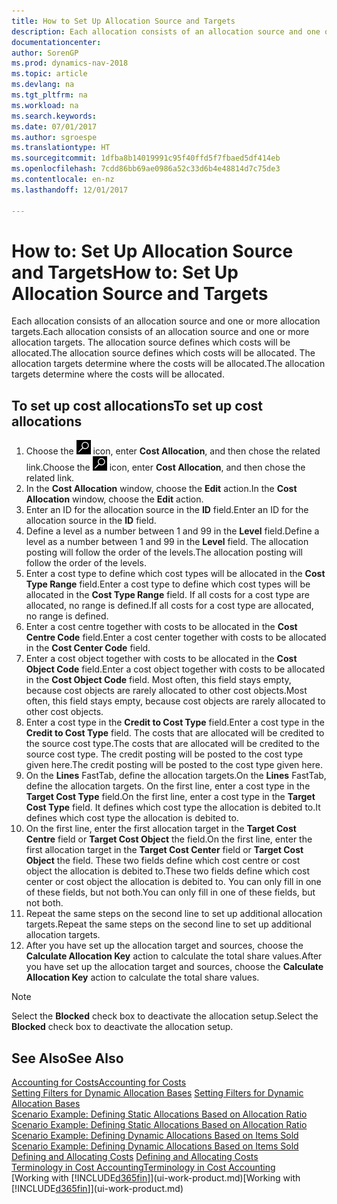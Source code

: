 ```yaml
---
title: How to Set Up Allocation Source and Targets
description: Each allocation consists of an allocation source and one or more allocation targets. The allocation source defines which costs will be allocated. The allocation targets determine where the costs will be allocated.
documentationcenter: 
author: SorenGP
ms.prod: dynamics-nav-2018
ms.topic: article
ms.devlang: na
ms.tgt_pltfrm: na
ms.workload: na
ms.search.keywords: 
ms.date: 07/01/2017
ms.author: sgroespe
ms.translationtype: HT
ms.sourcegitcommit: 1dfba8b14019991c95f40ffd5f7fbaed5df414eb
ms.openlocfilehash: 7cdd86bb69ae0986a52c33d6b4e48814d7c75de3
ms.contentlocale: en-nz
ms.lasthandoff: 12/01/2017

---
```

# <a name="how-to-set-up-allocation-source-and-targets"></a><span data-ttu-id="353e2-105">How to: Set Up Allocation Source and Targets</span><span class="sxs-lookup"><span data-stu-id="353e2-105">How to: Set Up Allocation Source and Targets</span></span>
<span data-ttu-id="353e2-106">Each allocation consists of an allocation source and one or more allocation targets.</span><span class="sxs-lookup"><span data-stu-id="353e2-106">Each allocation consists of an allocation source and one or more allocation targets.</span></span> <span data-ttu-id="353e2-107">The allocation source defines which costs will be allocated.</span><span class="sxs-lookup"><span data-stu-id="353e2-107">The allocation source defines which costs will be allocated.</span></span> <span data-ttu-id="353e2-108">The allocation targets determine where the costs will be allocated.</span><span class="sxs-lookup"><span data-stu-id="353e2-108">The allocation targets determine where the costs will be allocated.</span></span>  

## <a name="to-set-up-cost-allocations"></a><span data-ttu-id="353e2-109">To set up cost allocations</span><span class="sxs-lookup"><span data-stu-id="353e2-109">To set up cost allocations</span></span>  
1.  <span data-ttu-id="353e2-110">Choose the ![Search for Page or Report](media/ui-search/search_small.png "Search for Page or Report icon") icon, enter **Cost Allocation**, and then chose the related link.</span><span class="sxs-lookup"><span data-stu-id="353e2-110">Choose the ![Search for Page or Report](media/ui-search/search_small.png "Search for Page or Report icon") icon, enter **Cost Allocation**, and then chose the related link.</span></span>  
2.  <span data-ttu-id="353e2-111">In the **Cost Allocation** window, choose the **Edit** action.</span><span class="sxs-lookup"><span data-stu-id="353e2-111">In the **Cost Allocation** window, choose the **Edit** action.</span></span>  
3.  <span data-ttu-id="353e2-112">Enter an ID for the allocation source in the **ID** field.</span><span class="sxs-lookup"><span data-stu-id="353e2-112">Enter an ID for the allocation source in the **ID** field.</span></span>  
4.  <span data-ttu-id="353e2-113">Define a level as a number between 1 and 99 in the **Level** field.</span><span class="sxs-lookup"><span data-stu-id="353e2-113">Define a level as a number between 1 and 99 in the **Level** field.</span></span> <span data-ttu-id="353e2-114">The allocation posting will follow the order of the levels.</span><span class="sxs-lookup"><span data-stu-id="353e2-114">The allocation posting will follow the order of the levels.</span></span>  
5.  <span data-ttu-id="353e2-115">Enter a cost type to define which cost types will be allocated in the **Cost Type Range** field.</span><span class="sxs-lookup"><span data-stu-id="353e2-115">Enter a cost type to define which cost types will be allocated in the **Cost Type Range** field.</span></span> <span data-ttu-id="353e2-116">If all costs for a cost type are allocated, no range is defined.</span><span class="sxs-lookup"><span data-stu-id="353e2-116">If all costs for a cost type are allocated, no range is defined.</span></span>  
6.  <span data-ttu-id="353e2-117">Enter a cost centre together with costs to be allocated in the **Cost Centre Code** field.</span><span class="sxs-lookup"><span data-stu-id="353e2-117">Enter a cost center together with costs to be allocated in the **Cost Center Code** field.</span></span>  
7.  <span data-ttu-id="353e2-118">Enter a cost object together with costs to be allocated in the **Cost Object Code** field.</span><span class="sxs-lookup"><span data-stu-id="353e2-118">Enter a cost object together with costs to be allocated in the **Cost Object Code** field.</span></span> <span data-ttu-id="353e2-119">Most often, this field stays empty, because cost objects are rarely allocated to other cost objects.</span><span class="sxs-lookup"><span data-stu-id="353e2-119">Most often, this field stays empty, because cost objects are rarely allocated to other cost objects.</span></span>  
8.  <span data-ttu-id="353e2-120">Enter a cost type in the **Credit to Cost Type** field.</span><span class="sxs-lookup"><span data-stu-id="353e2-120">Enter a cost type in the **Credit to Cost Type** field.</span></span> <span data-ttu-id="353e2-121">The costs that are allocated will be credited to the source cost type.</span><span class="sxs-lookup"><span data-stu-id="353e2-121">The costs that are allocated will be credited to the source cost type.</span></span> <span data-ttu-id="353e2-122">The credit posting will be posted to the cost type given here.</span><span class="sxs-lookup"><span data-stu-id="353e2-122">The credit posting will be posted to the cost type given here.</span></span>  
9. <span data-ttu-id="353e2-123">On the **Lines** FastTab, define the allocation targets.</span><span class="sxs-lookup"><span data-stu-id="353e2-123">On the **Lines** FastTab, define the allocation targets.</span></span> <span data-ttu-id="353e2-124">On the first line, enter a cost type in the **Target Cost Type** field.</span><span class="sxs-lookup"><span data-stu-id="353e2-124">On the first line, enter a cost type in the **Target Cost Type** field.</span></span> <span data-ttu-id="353e2-125">It defines which cost type the allocation is debited to.</span><span class="sxs-lookup"><span data-stu-id="353e2-125">It defines which cost type the allocation is debited to.</span></span>  
10. <span data-ttu-id="353e2-126">On the first line, enter the first allocation target in the **Target Cost Centre** field or **Target Cost Object** the field.</span><span class="sxs-lookup"><span data-stu-id="353e2-126">On the first line, enter the first allocation target in the **Target Cost Center** field or **Target Cost Object** the field.</span></span> <span data-ttu-id="353e2-127">These two fields define which cost centre or cost object the allocation is debited to.</span><span class="sxs-lookup"><span data-stu-id="353e2-127">These two fields define which cost center or cost object the allocation is debited to.</span></span> <span data-ttu-id="353e2-128">You can only fill in one of these fields, but not both.</span><span class="sxs-lookup"><span data-stu-id="353e2-128">You can only fill in one of these fields, but not both.</span></span>  
11. <span data-ttu-id="353e2-129">Repeat the same steps on the second line to set up additional allocation targets.</span><span class="sxs-lookup"><span data-stu-id="353e2-129">Repeat the same steps on the second line to set up additional allocation targets.</span></span>  
12. <span data-ttu-id="353e2-130">After you have set up the allocation target and sources, choose the **Calculate Allocation Key** action to calculate the total share values.</span><span class="sxs-lookup"><span data-stu-id="353e2-130">After you have set up the allocation target and sources, choose the **Calculate Allocation Key** action to calculate the total share values.</span></span>  

> [!NOTE]  
>  <span data-ttu-id="353e2-131">Select the **Blocked** check box to deactivate the allocation setup.</span><span class="sxs-lookup"><span data-stu-id="353e2-131">Select the **Blocked** check box to deactivate the allocation setup.</span></span>  

## <a name="see-also"></a><span data-ttu-id="353e2-132">See Also</span><span class="sxs-lookup"><span data-stu-id="353e2-132">See Also</span></span>  
[<span data-ttu-id="353e2-133">Accounting for Costs</span><span class="sxs-lookup"><span data-stu-id="353e2-133">Accounting for Costs</span></span>](finance-manage-cost-accounting.md)  
 <span data-ttu-id="353e2-134">[Setting Filters for Dynamic Allocation Bases](finance-setting-filters-for-dynamic-allocation-bases.md) </span><span class="sxs-lookup"><span data-stu-id="353e2-134">[Setting Filters for Dynamic Allocation Bases](finance-setting-filters-for-dynamic-allocation-bases.md) </span></span>  
 <span data-ttu-id="353e2-135">[Scenario Example: Defining Static Allocations Based on Allocation Ratio](finance-scenario-example-defining-static-allocations-based-on-allocation-ratio.md) </span><span class="sxs-lookup"><span data-stu-id="353e2-135">[Scenario Example: Defining Static Allocations Based on Allocation Ratio](finance-scenario-example-defining-static-allocations-based-on-allocation-ratio.md) </span></span>  
 <span data-ttu-id="353e2-136">[Scenario Example: Defining Dynamic Allocations Based on Items Sold](finance-scenario-example-defining-dynamic-allocations-based-on-items-sold.md) </span><span class="sxs-lookup"><span data-stu-id="353e2-136">[Scenario Example: Defining Dynamic Allocations Based on Items Sold](finance-scenario-example-defining-dynamic-allocations-based-on-items-sold.md) </span></span>  
 <span data-ttu-id="353e2-137">[Defining and Allocating Costs](finance-define-and-allocate-costs.md) </span><span class="sxs-lookup"><span data-stu-id="353e2-137">[Defining and Allocating Costs](finance-define-and-allocate-costs.md) </span></span>  
 [<span data-ttu-id="353e2-138">Terminology in Cost Accounting</span><span class="sxs-lookup"><span data-stu-id="353e2-138">Terminology in Cost Accounting</span></span>](finance-terminology-in-cost-accounting.md)  
 <span data-ttu-id="353e2-139">[Working with [!INCLUDE[d365fin](includes/d365fin_md.md)]](ui-work-product.md)</span><span class="sxs-lookup"><span data-stu-id="353e2-139">[Working with [!INCLUDE[d365fin](includes/d365fin_md.md)]](ui-work-product.md)</span></span>

